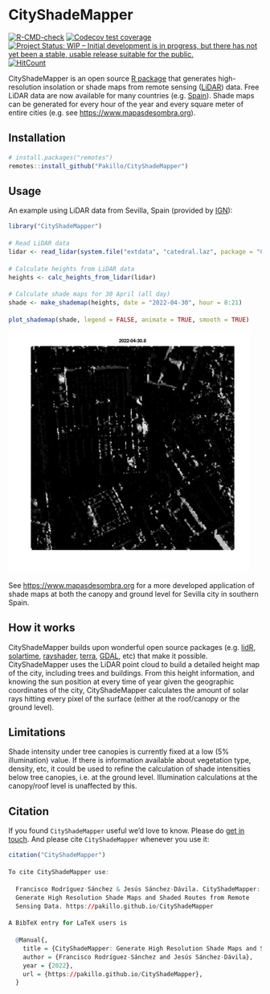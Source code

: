 
<!-- README.md is generated from README.Rmd. Please edit that file -->

# CityShadeMapper

<!-- badges: start -->

[![R-CMD-check](https://github.com/Pakillo/CityShadeMap/actions/workflows/R-CMD-check.yaml/badge.svg)](https://github.com/Pakillo/CityShadeMap/actions/workflows/R-CMD-check.yaml)
[![Codecov test
coverage](https://codecov.io/gh/Pakillo/CityShadeMap/branch/master/graph/badge.svg)](https://app.codecov.io/gh/Pakillo/CityShadeMap?branch=master)
[![Project Status: WIP – Initial development is in progress, but there
has not yet been a stable, usable release suitable for the
public.](https://www.repostatus.org/badges/latest/wip.svg)](https://www.repostatus.org/#wip)
[![HitCount](https://hits.dwyl.com/Pakillo/CityShadeMapper.svg?style=flat-square)](http://hits.dwyl.com/Pakillo/CityShadeMapper)
<!-- badges: end -->

CityShadeMapper is an open source [R
package](https://www.r-project.org/) that generates high-resolution
insolation or shade maps from remote sensing
([LiDAR](https://en.wikipedia.org/wiki/Lidar)) data. Free LiDAR data are
now available for many countries
(e.g. [Spain](https://pnoa.ign.es/el-proyecto-pnoa-lidar)). Shade maps
can be generated for every hour of the year and every square meter of
entire cities (e.g. see <https://www.mapasdesombra.org>).

## Installation

``` r
# install.packages("remotes")
remotes::install_github("Pakillo/CityShadeMapper")
```

## Usage

An example using LiDAR data from Sevilla, Spain (provided by
[IGN](https://pnoa.ign.es/el-proyecto-pnoa-lidar)):

``` r
library("CityShadeMapper")

# Read LiDAR data
lidar <- read_lidar(system.file("extdata", "catedral.laz", package = "CityShadeMapper"))

# Calculate heights from LiDAR data
heights <- calc_heights_from_lidar(lidar)

# Calculate shade maps for 30 April (all day)
shade <- make_shademap(heights, date = "2022-04-30", hour = 8:21)

plot_shademap(shade, legend = FALSE, animate = TRUE, smooth = TRUE)
```

![](man/figures/catedral_abril.gif)

See <https://www.mapasdesombra.org> for a more developed application of
shade maps at both the canopy and ground level for Sevilla city in
southern Spain.

## How it works

CityShadeMapper builds upon wonderful open source packages
(e.g. [lidR](https://github.com/r-lidar/lidR),
[solartime](https://cran.r-project.org/package=solartime),
[rayshader](https://www.rayshader.com/),
[terra](https://rspatial.github.io/terra/index.html),
[GDAL](https://gdal.org/), etc) that make it possible. CityShadeMapper
uses the LiDAR point cloud to build a detailed height map of the city,
including trees and buildings. From this height information, and knowing
the sun position at every time of year given the geographic coordinates
of the city, CityShadeMapper calculates the amount of solar rays hitting
every pixel of the surface (either at the roof/canopy or the ground
level).

## Limitations

Shade intensity under tree canopies is currently fixed at a low (5%
illumination) value. If there is information available about vegetation
type, density, etc, it could be used to refine the calculation of shade
intensities below tree canopies, i.e. at the ground level. Illumination
calculations at the canopy/roof level is unaffected by this.

## Citation

If you found `CityShadeMapper` useful we’d love to know. Please do [get
in touch](mailto:f.rodriguez.sanc@gmail.com). And please cite
`CityShadeMapper` whenever you use it:

``` r
citation("CityShadeMapper")

To cite CityShadeMapper use:

  Francisco Rodríguez-Sánchez & Jesús Sánchez-Dávila. CityShadeMapper:
  Generate High Resolution Shade Maps and Shaded Routes from Remote
  Sensing Data. https://pakillo.github.io/CityShadeMapper

A BibTeX entry for LaTeX users is

  @Manual{,
    title = {CityShadeMapper: Generate High Resolution Shade Maps and Shaded Routes from Remote Sensing Data},
    author = {Francisco Rodríguez-Sánchez and Jesús Sánchez-Dávila},
    year = {2022},
    url = {https://pakillo.github.io/CityShadeMapper},
  }
```
